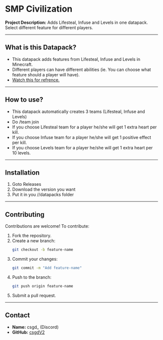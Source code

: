 # SMP Civilization

**Project Description:** Adds Lifesteal, Infuse and Levels in one datapack. Select different feature for different players.

---

## What is this Datapack?

- This datapack adds features from Lifesteal, Infuse and Levels in Minecraft.
- Different players can have different abilities (ie. You can choose what feature should a player will have).
- [Watch this for refrence.](https://www.youtube.com/watch?v=IH96S_ef1Os&ab_channel=MinuteTech)

---

## How to use?

- This datapack automatically creates 3 teams (Lifesteal, Infuse and Levels)
- Do /team join <team> <player>
- If you choose Lifesteal team for a player he/she will get 1 extra heart per kill.
- If you choose Infuse team for a player he/she will get 1 positive effect per kill.
- If you choose Levels team for a player he/she will get 1 extra heart per 10 levels.

---

## Installation

1. Goto Releases
2. Download the version you want
3. Put it in you /<world>/datapacks folder

---

## Contributing

Contributions are welcome! To contribute:

1. Fork the repository.
2. Create a new branch:
   ```bash
   git checkout -b feature-name
   ```
3. Commit your changes:
   ```bash
   git commit -m "Add feature-name"
   ```
4. Push to the branch:
   ```bash
   git push origin feature-name
   ```
5. Submit a pull request.

---

## Contact

- **Name:** csgd_ (Discord)
- **GitHub:** [csgdV2](https://github.com/csgdV2)
